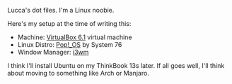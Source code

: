 Lucca's dot files. I'm a Linux noobie.

Here's my setup at the time of writing this:
* Machine: [VirtualBox 6.1](https://virtualbox.org/) virtual machine
* Linux Distro: [Pop!_OS](https://pop.system76.com/) by System 76
* Window Manager: [i3wm](https://i3wm.org/)

I think I'll install Ubuntu on my ThinkBook 13s later. If all goes well, I'll think about moving to something like Arch or Manjaro.
